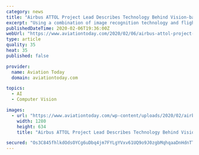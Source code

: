 ```yaml
---
category: news
title: "Airbus ATTOL Project Lead Describes Technology Behind Vision-based A350 Takeoff"
excerpt: "Using a combination of image recognition technology and flight control computer modifications, Airbus successfully performed its first ever fully automatic vision-based takeoff with an A350-1000 in December. Avionics International recently caught up with Sebastien Giuliano, project leader for the Autonomous Taxi, Take-Off & Landing (ATTOL ..."
publishedDateTime: 2020-02-06T19:36:00Z
webUrl: "https://www.aviationtoday.com/2020/02/06/airbus-attol-project-lead-describes-technology-behind-vision-based-a350-takeoff/"
type: article
quality: 35
heat: 35
published: false

provider:
  name: Aviation Today
  domain: aviationtoday.com

topics:
  - AI
  - Computer Vision

images:
  - url: "https://www.aviationtoday.com/wp-content/uploads/2020/02/airbus-demonstrates-first-fully-automatic-vision-based-take-off-copy.jpg"
    width: 1280
    height: 634
    title: "Airbus ATTOL Project Lead Describes Technology Behind Vision-based A350 Takeoff"

secured: "Os3C845fhlkdOdsOYCg6uDbq4jm7FYLgYVxv61UQ9o9J0zgbMqhqaaDnHdnTTe64wZjbzQjp+XHnvOmKXZY4W6m+WOj7PuS3kQMZhgLmBO6rgk+dJYD+A1QeU+DX4sePaFyNfQhQJeFC/emj2dRQXz+ZW2PSqfG7wutX9FS4BrIM6zUwpaJBdULn18u2O8Itbxuc2ez3tGerOIOoMj/K+CV181CiOTbPXfy8tQ18+lP014OOxuKP5KdBNrcHDkoCth0+KlEPiWRnZkLHExuZOdSeXunzOMrvItqKSAJjjixNkoAc23PQzHhFdqzM3L81;Pt/CSfsbWBsU1YxnFRgSWA=="
---
```


